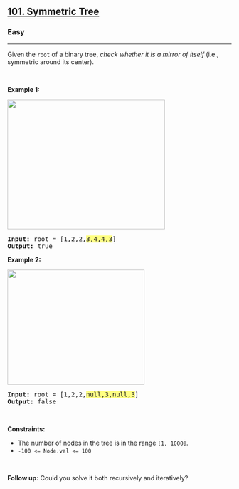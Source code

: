 <h2><a href="https://leetcode.com/problems/symmetric-tree/">101. Symmetric Tree</a></h2><h3>Easy</h3><hr><div><p>Given the <code>root</code> of a binary tree, <em>check whether it is a mirror of itself</em> (i.e., symmetric around its center).</p>

<p>&nbsp;</p>
<p><strong class="example">Example 1:</strong></p>
<img alt="" src="https://assets.leetcode.com/uploads/2021/02/19/symtree1.jpg" style="width: 354px; height: 291px;">
<pre><strong>Input:</strong> root = [1,2,2,<lighter data-id="lgt16596707070300165" data-bundle-id="16596707070300165" data-slot-id="0" style="background-color: rgb(255, 255, 131);"><lighter data-id="lgt16596707070300165" data-bundle-id="16596707070300165" data-slot-id="0" style="background-color: rgb(255, 255, 131);"><lighter data-id="lgt16596707070300165" data-bundle-id="16596707070300165" data-slot-id="0" style="background-color: rgb(255, 255, 131);">3,4,4,3</lighter></lighter></lighter>]
<strong>Output:</strong> true
</pre>

<p><strong class="example">Example 2:</strong></p>
<img alt="" src="https://assets.leetcode.com/uploads/2021/02/19/symtree2.jpg" style="width: 308px; height: 258px;">
<pre><strong>Input:</strong> root = [1,2,2,<lighter data-id="lgt19788920405569455" data-bundle-id="19788920405569455" data-slot-id="0" style="background-color: rgb(255, 255, 131);"><lighter data-id="lgt19788920405569455" data-bundle-id="19788920405569455" data-slot-id="0" style="background-color: rgb(255, 255, 131);"><lighter data-id="lgt19788920405569455" data-bundle-id="19788920405569455" data-slot-id="0" style="background-color: rgb(255, 255, 131);">null,3,null,3</lighter></lighter></lighter>]
<strong>Output:</strong> false
</pre>

<p>&nbsp;</p>
<p><strong>Constraints:</strong></p>

<ul>
	<li>The number of nodes in the tree is in the range <code>[1, 1000]</code>.</li>
	<li><code>-100 &lt;= Node.val &lt;= 100</code></li>
</ul>

<p>&nbsp;</p>
<strong>Follow up:</strong> Could you solve it both recursively and iteratively?</div>